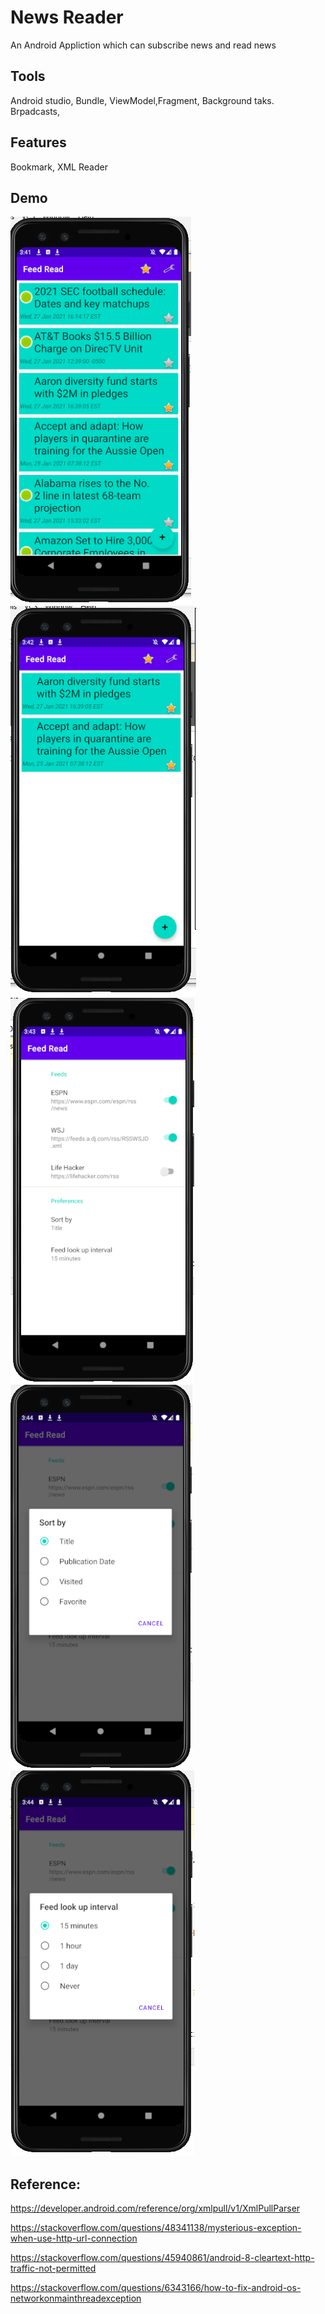 
# News Reader
 An Android Appliction which can subscribe news and read news
## Tools
 Android studio, Bundle, ViewModel,Fragment, Background taks. Brpadcasts,

## Features
 Bookmark, XML Reader

## Demo
<img src="examples/1.PNG">
<img src="examples/2.PNG">
<img src="examples/3.PNG">
<img src="examples/4.PNG">
<img src="examples/5.PNG">


## Reference:
https://developer.android.com/reference/org/xmlpull/v1/XmlPullParser

https://stackoverflow.com/questions/48341138/mysterious-exception-when-use-http-url-connection

https://stackoverflow.com/questions/45940861/android-8-cleartext-http-traffic-not-permitted

https://stackoverflow.com/questions/6343166/how-to-fix-android-os-networkonmainthreadexception












